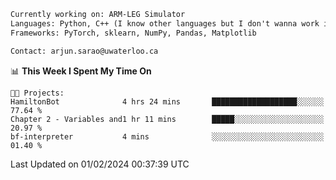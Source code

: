 ```txt
Currently working on: ARM-LEG Simulator
Languages: Python, C++ (I know other languages but I don't wanna work in them)
Frameworks: PyTorch, sklearn, NumPy, Pandas, Matplotlib

Contact: arjun.sarao@uwaterloo.ca
```

<!--START_SECTION:waka-->
📊 **This Week I Spent My Time On** 

```text
🐱‍💻 Projects: 
HamiltonBot              4 hrs 24 mins       ███████████████████░░░░░░   77.64 % 
Chapter 2 - Variables and1 hr 11 mins        █████░░░░░░░░░░░░░░░░░░░░   20.97 % 
bf-interpreter           4 mins              ░░░░░░░░░░░░░░░░░░░░░░░░░   01.40 % 
```


 Last Updated on 01/02/2024 00:37:39 UTC
<!--END_SECTION:waka-->
